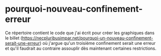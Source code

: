 # pourquoi-nouveau-confinement-erreur
Ce répertoire contient le code que j'ai écrit pour créer les graphiques dans le billet (https://necpluribusimpar.net/pourquoi-un-nouveau-confinement-serait-une-erreur) où j'argue qu'un troisième confinement serait une erreur et qu'il faudrait au contraire assouplir dès maintenant certaines restrictions.
